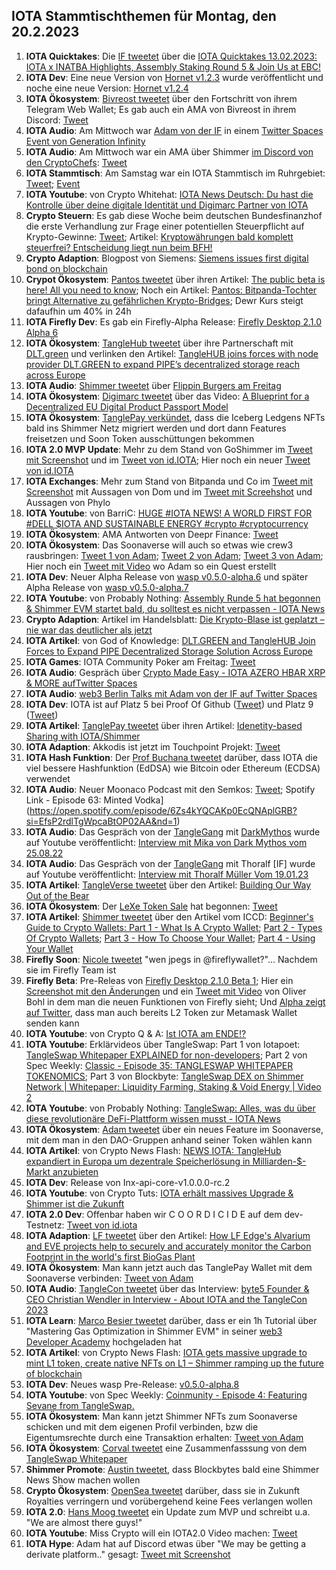 ## IOTA Stammtischthemen für Montag, den 20.2.2023

1. **IOTA Quicktakes**: Die [IF tweetet](https://twitter.com/iota/status/1625072415683362816?s=20&t=bm_qthnzqwDit2RR5X1HLQ) über die [IOTA Quicktakes 13.02.2023: IOTA x INATBA Highlights, Assembly Staking Round 5 & Join Us at EBC!](https://www.youtube.com/watch?v=mYoWP3GJ2ok)
2. **IOTA Dev**: Eine neue Version von [Hornet v1.2.3](https://github.com/iotaledger/hornet/releases/tag/v1.2.3) wurde veröffentlicht und noche eine neue Version: [Hornet v1.2.4](https://github.com/iotaledger/hornet/releases/tag/v1.2.4)
3. **IOTA Ökosystem**: [Bivreost tweetet](https://twitter.com/bivreost/status/1625413244297805826?s=20&t=bm_qthnzqwDit2RR5X1HLQ) über den Fortschritt von ihrem Telegram Web Wallet; Es gab auch ein AMA von Bivreost in ihrem Discord: [Tweet](https://twitter.com/bivreost/status/1625536941058818049?s=20&t=ajR_kRh91wuFL7fjDgPD2Q)
4. **IOTA Audio**: Am Mittwoch war [Adam von der IF](https://twitter.com/Schpoopel) in einem [Twitter Spaces Event von Generation Infinity](https://twitter.com/GenfinityIO/status/1625218112000868352?s=20&t=bm_qthnzqwDit2RR5X1HLQ)
5. **IOTA Audio**: Am Mittwoch war ein AMA über Shimmer [im Discord von den CryptoChefs](https://go.cryptochefs.io/discord): [Tweet](https://twitter.com/cryptochefs_io/status/1625193092151185424?s=20&t=bm_qthnzqwDit2RR5X1HLQ)
6. **IOTA Stammtisch**: Am Samstag war ein IOTA Stammtisch im Ruhrgebiet: [Tweet](https://twitter.com/IotaPunks_71/status/1625091752720838656?s=20&t=bm_qthnzqwDit2RR5X1HLQ); [Event](https://www.meetup.com/de-DE/the-future-of-web3-iota-stammtisch-ruhrgebiet/events/291309437/)
7. **IOTA Youtube**: von Crypto Whitehat: [IOTA News Deutsch: Du hast die Kontrolle über deine digitale Identität und Digimarc Partner von IOTA](https://www.youtube.com/watch?v=w7zFdDT8hBE&feature=youtu.be)
8. **Crypto Steuern**: Es gab diese Woche beim deutschen Bundesfinanzhof die erste Verhandlung zur Frage einer potentiellen Steuerpflicht auf Krypto-Gewinne: [Tweet](https://twitter.com/blockpit_io/status/1625478892575158272?s=20&t=QwDEN1PEk6O-lJbwzQMJBA); Artikel: [Kryptowährungen bald komplett steuerfrei? Entscheidung liegt nun beim BFH!](https://www.blocktrainer.de/kryptowaehrungen-bald-steuerfrei-bfh/)
9. **Crypto Adaption**: Blogpost von Siemens: [Siemens issues first digital bond on blockchain](https://press.siemens.com/global/en/pressrelease/siemens-issues-first-digital-bond-blockchain)
10. **Crypot Ökosystem**: [Pantos tweetet](https://twitter.com/PantosIO/status/1625505944690954245?s=20&t=MnhyLS-atGfrHwfweq5ZdQ) über ihren Artikel: [The public beta is here! All you need to know](https://medium.com/@PantosIO/the-public-beta-is-here-all-you-need-to-know-8adc2112a97b); Noch ein Artikel: [Pantos: Bitpanda-Tochter bringt Alternative zu gefährlichen Krypto-Bridges](https://www.trendingtopics.eu/pantos-crypto-bridges/); Dewr Kurs steigt dafaufhin um 40% in 24h
11. **IOTA Firefly Dev**: Es gab ein Firefly-Alpha Release: [Firefly Desktop 2.1.0 Alpha 6](https://github.com/iotaledger/firefly/releases/tag/desktop-2.1.0-alpha-6)
12. **IOTA Ökosystem**: [TangleHub tweetet](https://twitter.com/Tanglehub_eu/status/1625522990388486145?s=20&t=Neh_mjjQiPCqMjY7CQkc8g) über ihre Partnerschaft mit [DLT.green]() und verlinken den Artikel: [TangleHUB joins forces with node provider DLT.GREEN to expand PIPE’s decentralized storage reach across Europe](https://tanglehub.eu/tanglehub-dlt-green-partnership-expand-pipe-decentralized-storage-europe/)
13. **IOTA Audio**: [Shimmer tweetet](https://twitter.com/shimmernet/status/1625525343711887362?s=20&t=Neh_mjjQiPCqMjY7CQkc8g) über [Flippin Burgers am Freitag](https://twitter.com/i/spaces/1eaKbrRpXZRKX)
14. **IOTA Ökosystem**: [Digimarc tweetet](https://twitter.com/digimarc/status/1625556430278340608?s=20&t=-Ncd-NUsFsXFPaPHr-Ne6Q) über das Video: [A Blueprint for a Decentralized EU Digital Product Passport Model](https://www.youtube.com/watch?v=NfJ4yiyAriw)
15. **IOTA Ökosystem**: [TanglePay verkündet](https://twitter.com/tanglepaycom/status/1625749600874426368?s=20&t=ajR_kRh91wuFL7fjDgPD2Q), dass die Iceberg Ledgens NFTs bald ins Shimmer Netz migriert werden und dort dann Features freisetzen und Soon Token ausschüttungen bekommen
16. **IOTA 2.0 MVP Update**: Mehr zu dem Stand von GoShimmer im [Tweet mit Screenshot](https://twitter.com/Vrom14286662/status/1625719635487166464?s=20&t=ajR_kRh91wuFL7fjDgPD2Q) und im [Tweet von id.IOTA](https://twitter.com/id_iota/status/1626147176261861376?s=20&t=MD7yUdnNSxN-76ovzb5cJA); Hier noch ein neuer [Tweet von id.IOTA](https://twitter.com/id_iota/status/1626510825065177090?s=20)
17. **IOTA Exchanges**: Mehr zum Stand von Bitpanda und Co im [Tweet mit Screenshot](https://twitter.com/TangleVerseWeb/status/1625611092813553694?s=20&t=ajR_kRh91wuFL7fjDgPD2Q) mit Aussagen von Dom und im [Tweet mit Screehshot](https://twitter.com/Vrom14286662/status/1626131775691825152?s=20&t=MD7yUdnNSxN-76ovzb5cJA) und Aussagen von Phylo
18. **IOTA Youtube**: von BarriC: [HUGE #IOTA NEWS! A WORLD FIRST FOR #DELL $IOTA AND SUSTAINABLE ENERGY #crypto #cryptocurrency](https://www.youtube.com/watch?v=uHShMpsieT4)
19. **IOTA Ökosystem**: AMA Antworten von Deepr Finance: [Tweet](https://twitter.com/DeeprFinance/status/1625858113474801669?s=20&t=ajR_kRh91wuFL7fjDgPD2Q)
20. **IOTA Ökosystem**: Das Soonaverse will auch so etwas wie crew3 rausbringen: [Tweet 1 von Adam](https://twitter.com/adam_unchained/status/1625914557666578432?s=20&t=NGnPeY-PNS2QP3O3z-LkNA); [Tweet 2 von Adam](https://twitter.com/adam_unchained/status/1625915036152791045?s=20&t=NGnPeY-PNS2QP3O3z-LkNA); [Tweet 3 von Adam](https://twitter.com/adam_unchained/status/1625933892032294913?s=20&t=NGnPeY-PNS2QP3O3z-LkNA); Hier noch ein [Tweet mit Video](https://twitter.com/adam_unchained/status/1625938861833715712?s=20&t=NGnPeY-PNS2QP3O3z-LkNA) wo Adam so ein Quest erstellt
21. **IOTA Dev**: Neuer Alpha Release von [wasp v0.5.0-alpha.6](https://github.com/iotaledger/wasp/releases/tag/v0.5.0-alpha.6) und später Alpha Release von [wasp v0.5.0-alpha.7](https://github.com/iotaledger/wasp/releases/tag/v0.5.0-alpha.7)
22. **IOTA Youtube**: von Probably Nothing: [Assembly Runde 5 hat begonnen & Shimmer EVM startet bald, du solltest es nicht verpassen - IOTA News](https://www.youtube.com/watch?v=cGeXWRC7pn4)
23. **Crypto Adaption**: Artikel im Handelsblatt: [Die Krypto-Blase ist geplatzt – nie war das deutlicher als jetzt](https://www.handelsblatt.com/meinung/kommentare/kommentar-die-krypto-blase-ist-geplatzt-nie-war-das-deutlicher-als-jetzt/28980158.html)
24. **IOTA Artikel**: von God of Knowledge: [DLT.GREEN and TangleHUB Join Forces to Expand PIPE Decentralized Storage Solution Across Europe](https://medium.com/@God-of-Knowledge/dlt-green-and-tanglehub-join-forces-to-expand-pipe-decentralized-storage-solution-across-europe-79ef4e0233d)
25. **IOTA Games**: IOTA Community Poker am Freitag: [Tweet](https://twitter.com/IotaPunks_71/status/1626111156745117696?s=20)
26. **IOTA Audio**: Gespräch über [Crypto Made Easy - IOTA AZERO HBAR XRP & MORE aufTwitter Spaces](https://twitter.com/Schpoopel/status/1625959547637563402?s=20)
27. **IOTA Audio**: [web3 Berlin Talks mit Adam von der IF auf Twitter Spaces](https://twitter.com/berlinweb3com/status/1625500494302167042?s=20)
28. **IOTA Dev**: IOTA ist auf Platz 5 bei Proof Of Github ([Tweet](https://twitter.com/ProofofGitHub/status/1626129268542504960?s=20&t=MD7yUdnNSxN-76ovzb5cJA)) und Platz 9 ([Tweet](https://twitter.com/ProofofGitHub/status/1626854083939258368?s=20))
29. **IOTA Artikel**: [TanglePay tweetet](https://twitter.com/tanglepaycom/status/1626158010753253376?s=20&t=MD7yUdnNSxN-76ovzb5cJA) über ihren Artikel: [Idenetity-based Sharing with IOTA/Shimmer](https://medium.com/@tanglepay/idenetity-based-sharing-with-iota-shimmer-5779ad110efd)
30. **IOTA Adaption**: Akkodis ist jetzt im Touchpoint Projekt: [Tweet](https://twitter.com/Sebasti65365174/status/1626152008611684352?s=20&t=MD7yUdnNSxN-76ovzb5cJA)
31. **IOTA Hash Funktion**: Der [Prof Buchana tweetet](https://twitter.com/billatnapier/status/1626143282680963074?s=20&t=MD7yUdnNSxN-76ovzb5cJA) darüber, dass IOTA die viel bessere Hashfunktion (EdDSA) wie Bitcoin oder Ethereum (ECDSA) verwendet
32. **IOTA Audio**: Neuer Moonaco Podcast mit den Semkos: [Tweet](https://twitter.com/MoonacoPodcast/status/1626173618957824001?s=20&t=MD7yUdnNSxN-76ovzb5cJA); Spotify Link - Episode 63: Minted Vodka](https://open.spotify.com/episode/6Zs4kYQCAKp0EcQNAplGRB?si=EfsP2rdlTgWpcaBtOP02AA&nd=1)
33. **IOTA Audio**: Das Gespräch von der [TangleGang](https://twitter.com/GangTangleTalk) mit [DarkMythos](https://twitter.com/DarkMythosIOTA) wurde auf Youtube veröffentlicht: [Interview mit Mika von Dark Mythos vom 25.08.22](https://www.youtube.com/watch?v=FMyp-z_2kHU)
34. **IOTA Audio**: Das Gespräch von der [TangleGang](https://twitter.com/GangTangleTalk) mit Thoralf [IF] wurde auf Youtube veröffentlicht: [Interview mit Thoralf Müller Vom 19.01.23](https://www.youtube.com/watch?v=6p_0hEnjb18&t=2599s)
35. **IOTA Artikel**: [TangleVerse tweetet](https://twitter.com/TangleVerseWeb/status/1623382772122263728?s=20&t=MD7yUdnNSxN-76ovzb5cJA) über den Artikel: [Building Our Way Out of the Bear](https://iotacreator.substack.com/p/building-our-way-out-of-the-bear?sd=pf)
36. **IOTA Ökosystem**: Der [LeXe Token Sale](https://twitter.com/LendeXeFinance/status/1626005501241589762?s=20&t=MD7yUdnNSxN-76ovzb5cJA) hat begonnen: [Tweet](https://twitter.com/LendeXeFinance/status/1626005501241589762?s=20&t=MD7yUdnNSxN-76ovzb5cJA) 
37. **IOTA Artikel**: [Shimmer tweetet](https://twitter.com/shimmernet/status/1626219859703914497?s=20&t=MD7yUdnNSxN-76ovzb5cJA) über den Artikel vom ICCD: [Beginner's Guide to Crypto Wallets: Part 1 - What Is A Crypto Wallet](https://blog.shimmer.network/beginners-guide-crypto-wallets-part1/); [Part 2 - Types Of Crypto Wallets](https://blog.shimmer.network/beginners-guide-crypto-wallets-part2/); [Part 3 - How To Choose Your Wallet](https://blog.shimmer.network/beginners-guide-crypto-wallets-part3/); [Part 4 - Using Your Wallet](https://blog.shimmer.network/beginners-guide-crypto-wallets-part4/)
38. **Firefly Soon**: [Nicole tweetet](https://twitter.com/cheerful_nicole/status/1626195170751381505?s=20&t=MD7yUdnNSxN-76ovzb5cJA) "wen jpegs in 
@fireflywallet?"... Nachdem sie im Firefly Team ist
39. **Firefly Beta**: Pre-Releas von [Firefly Desktop 2.1.0 Beta 1](https://github.com/iotaledger/firefly/releases/tag/desktop-2.1.0-beta-1); Hier ein [Screenshot mit den Änderungen](https://twitter.com/bennnni_web3/status/1626253459488968714?s=20) und ein [Tweet mit Video](https://twitter.com/bohl_oliver/status/1626282822909456384?s=20) von Oliver Bohl in dem man die neuen Funktionen von Firefly sieht; Und [Alpha zeigt auf Twitter](https://twitter.com/0xAlphaRho/status/1626693254858133515?s=20), dass man auch bereits L2 Token zur Metamask Wallet senden kann
40. **IOTA Youtube**: von Crypto Q & A: [Ist IOTA am ENDE!?](https://www.youtube.com/watch?v=gKWUmtVjI4A)
41. **IOTA Youtube**: Erklärvideos über TangleSwap: Part 1 von Iotapoet: [TangleSwap Whitepaper EXPLAINED for non-developers](https://www.youtube.com/watch?v=JdL8taGODgw); Part 2 von Spec Weekly: [Classic - Episode 35: TANGLESWAP WHITEPAPER TOKENOMICS](https://www.youtube.com/watch?v=Inb3qADlgq4); Part 3 von Blockbyte: [TangleSwap DEX on Shimmer Network | Whitepaper: Liquidity Farming, Staking & Void Energy | Video 2](https://www.youtube.com/watch?v=JmsbEil8Hy4)
42. **IOTA Youtube**: von Probably Nothing: [TangleSwap: Alles, was du über diese revolutionäre DeFi-Plattform wissen musst - IOTA News](https://www.youtube.com/watch?v=8ZVjQZ8oLCo)
43. **IOTA Ökosystem**: [Adam tweetet](https://twitter.com/adam_unchained/status/1626279922347184128?s=20) über ein neues Feature im Soonaverse, mit dem man in den DAO-Gruppen anhand seiner Token wählen kann
44. **IOTA Artikel**: von Crypto News Flash: [NEWS IOTA: TangleHub expandiert in Europa um dezentrale Speicherlösung in Milliarden-$-Markt anzubieten](https://www.crypto-news-flash.com/de/iota-tanglehub-expandiert-in-europa-und-bietet-dezentrale-speicherloesung/?feed_id=13060&_unique_id=63ef64750d1a1)
45. **IOTA Dev**: Release von Inx-api-core-v1.0.0.0-rc.2 
46. **IOTA Youtube**: von Crypto Tuts: [IOTA erhält massives Upgrade & Shimmer ist die Zukunft](https://www.youtube.com/watch?v=xiAy-2P52wg&feature=youtu.be)
47. **IOTA 2.0 Dev**: Offenbar haben wir C O O R D I C I D E auf dem dev-Testnetz: [Tweet von id.iota](https://twitter.com/id_iota/status/1626630314603708424)
48. **IOTA Adaption**: [LF tweetet](https://twitter.com/LF_Edge/status/1626613214799712258?s=20) über den Artikel: [How LF Edge's Alvarium and EVE projects help to securely and accurately monitor the Carbon Footprint in the world's first BioGas Plant](https://www.lfedge.org/wp-content/uploads/2023/02/LFEdge_ProjectAlvariumEVE_CaseStudy_013123.pdf?utm_content=237861204&utm_medium=social&utm_source=twitter&hss_channel=tw-1085641282175741952)
49. **IOTA Ökosystem**: Man kann jetzt auch das TanglePay Wallet mit dem Soonaverse verbinden: [Tweet von Adam](https://twitter.com/adam_unchained/status/1626640113597042690?s=20)
50. **IOTA Audio**: [TangleCon tweetet](https://twitter.com/TangleCon/status/1626597309801967616?s=20) über das Interview: [byte5 Founder & CEO Christian Wendler in Interview - About IOTA and the TangleCon 2023](https://tanglecon.vercel.app/blog/interview-with-christian-wendler/)
51. **IOTA Learn**: [Marco Besier tweetet](https://twitter.com/marcobesier/status/1626537515535458304?s=20) darüber, dass er ein 1h Tutorial über "Mastering Gas Optimization in Shimmer EVM" in seiner [web3 Developer Academy](https://membership.marcobesier.com/) hochgeladen hat
52. **IOTA Artikel**: von Crypto News Flash: [IOTA gets massive upgrade to mint L1 token, create native NFTs on L1 – Shimmer ramping up the future of blockchain](https://www.crypto-news-flash.com/iota-gets-massive-upgrade-to-mint-l1-token-create-native-nfts-on-l1-shimmer-ramping-up-the-future-of-blockchain/)
53. **IOTA Dev**: Neues wasp Pre-Release: [v0.5.0-alpha.8](https://github.com/iotaledger/wasp/releases/tag/v0.5.0-alpha.8)
54. **IOTA Youtube**: von Spec Weekly: [Coinmunity - Episode 4: Featuring Sevane from TangleSwap.](https://www.youtube.com/watch?v=2dOaCJxR7PM)
55. **IOTA Ökosystem**: Man kann jetzt Shimmer NFTs zum Soonaverse schicken und mit dem eigenen Profil verbinden, bzw die Eigentumsrechte durch eine Transaktion erhalten: [Tweet von Adam](https://twitter.com/adam_unchained/status/1626817612071194624?s=20)
56. **IOTA Ökosystem**: [Corval tweetet](https://twitter.com/MasonCorval/status/1626696551253921810?s=20) eine Zusammenfasssung von dem [TangleSwap Whitepaper](http://whitepaper.tangleswap.exchange/)
57. **Shimmer Promote**: [Austin tweetet](https://twitter.com/austin_bbytes/status/1626769518801436674?s=20), dass Blockbytes bald eine Shimmer News Show machen wollen
58. **Crypto Ökosystem**: [OpenSea tweetet](https://twitter.com/opensea/status/1626682043655507969?s=20) darüber, dass sie in Zukunft Royalties verringern und vorübergehend keine Fees verlangen wollen
59. **IOTA 2.0**: [Hans Moog tweetet](https://twitter.com/hus_qy/status/1627012592341336065?s=20) ein Update zum MVP und schreibt u.a. "We are almost there guys!"
60. **IOTA Youtube**: Miss Crypto will ein IOTA2.0 Video machen: [Tweet](https://twitter.com/MissCryptoGER/status/1627005327395770369?s=20)
61. **IOTA Hype**: Adam hat auf Discord etwas über "We may be getting a derivate platform.." gesagt: [Tweet mit Screenshot](https://twitter.com/Vrom14286662/status/1627020072635060227?s=20)





